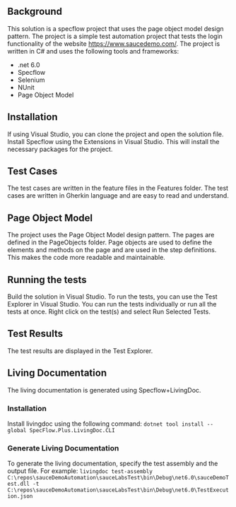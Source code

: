 ## Background

This solution is a specflow project that uses the page object model design pattern. The project is a simple test automation project that tests the login functionality of the website https://www.saucedemo.com/.
The project is written in C# and uses the following tools and frameworks:
- .net 6.0
- Specflow
- Selenium
- NUnit
- Page Object Model

## Installation
If using Visual Studio, you can clone the project and open the solution file. 
Install Specflow using the Extensions in Visual Studio.
This will install the necessary packages for the project.

## Test Cases
The test cases are written in the feature files in the Features folder.
The test cases are written in Gherkin language and are easy to read and understand.

## Page Object Model
The project uses the Page Object Model design pattern.
The pages are defined in the PageObjects folder.
Page objects are used to define the elements and methods on the page and are used in the step definitions.
This makes the code more readable and maintainable.

## Running the tests
Build the solution in Visual Studio.
To run the tests, you can use the Test Explorer in Visual Studio.
You can run the tests individually or run all the tests at once.
Right click on the test(s) and select Run Selected Tests.

## Test Results
The test results are displayed in the Test Explorer.

## Living Documentation
The living documentation is generated using Specflow+LivingDoc.

### Installation
Install livingdoc using the following command:
```dotnet tool install --global SpecFlow.Plus.LivingDoc.CLI```

### Generate Living Documentation
To generate the living documentation, specify the test assembly and the output file.
For example:
```livingdoc test-assembly C:\repos\sauceDemoAutomation\sauceLabsTest\bin\Debug\net6.0\sauceDemoTest.dll -t C:\repos\sauceDemoAutomation\sauceLabsTest\bin\Debug\net6.0\TestExecution.json```


